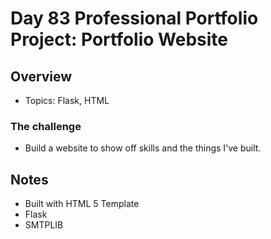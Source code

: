 # Day 83 Professional Portfolio Project: Portfolio Website

## Overview

- Topics: Flask, HTML

### The challenge

- Build a website to show off skills and the things I've built.

## Notes
- Built with HTML 5 Template 
- Flask
- SMTPLIB
